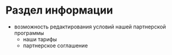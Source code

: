 # Раздел информации

- возможность редактирования условий нашей партнерской программы
  - наши тарифы
  - партнерское соглашение
